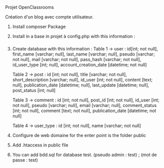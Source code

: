 Projet OpenClassrooms 

Création d'un blog avec compte utilisateur. 

1. Install composer Package
2. Install in a base in projet à config.php with this information : 
    ###
    <?php
    $ipAccepted = ['XXX.XXX.XXX.XXX']; IPV4 or IPV6

    $domaineBDD="";
    $BDDName="";
    $username="";
    $password="";
    ###

3. Create database with this information : 
    Table 1 -> user : id[int; not null], first_name [varchar; null], last_name [varchar; null], pseudo [varchar; not null], mail [varchar; not null], pass_hash [varchar; not null],   id_user_type [int; null], account_creation_date [datetime; not null]

    Table 2 -> post : id [int; not null], title [varchar; not null], short_description [varchar; null], id_user [int; not null], content [text; null], publication_date [datetime; null], last_update [datetime; null], post_status [int; null]

    Table 3 -> comment : id [int; not null], post_id [int; not null], id_user [int; not null], pseudo [varchar; null], email [varchar; null], comment_status [int; not null], comment [text; not null], publication_date [datetime; not null]

    Table 4 -> user_type : id [int; not null], name [varchar; not null]

4. Configure de web domaine for the enter point is the folder public

5. Add .htaccess in public file

6. You can add bdd.sql for database test. (pseudo admin : test) ; (mot de passe : test)